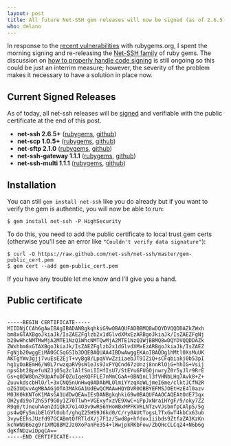 ```yaml
---
layout: post
title: All future Net-SSH gem releases will now be signed (as of 2.6.5)
who: delano
---
```


In response to the [recent vulnerabilities](/blog/assets/2013/RubyGems13013IncidentStatus.html) with rubygems.org, I spent the morning signing and re-releasing the [Net-SSH family](https://github.com/net-ssh) of ruby gems. The discussion on [how to properly handle code signing](http://guides.rubygems.org/publishing/#gem-security) is still ongoing so this could be just an interrim measure; however, the severity of the problem makes it necessary to have a solution in place now.

## Current Signed Releases ##

As of today, all net-ssh releases will be [signed](http://docs.rubygems.org/read/chapter/21) and verifiable with the public certificate at the end of this post.

* **net-ssh 2.6.5+** ([rubygems](https://rubygems.org/gems/net-ssh/versions/2.6.5), [github](https://github.com/net-ssh/net-ssh/tree/v2.6.5))
* **net-scp 1.0.5+** ([rubygems](https://rubygems.org/gems/net-scp/versions/1.0.5), [github](https://github.com/net-ssh/net-scp/tree/v1.0.5))
* **net-sftp 2.1.0** ([rubygems](https://rubygems.org/gems/net-sftp/versions/2.1.0), [github](https://github.com/net-ssh/net-sftp/tree/v2.1.0))
* **net-ssh-gateway 1.1.1** ([rubygems](https://rubygems.org/gems/net-ssh-gateway/versions/1.1.1), [github](https://github.com/net-ssh/net-ssh-gateway/tree/v1.1.1))
* **net-ssh-multi 1.1.1** ([rubygems](https://rubygems.org/gems/net-ssh-multi/versions/1.1.1), [github](https://github.com/net-ssh/net-ssh-multi/tree/v1.1.1))


## Installation ##

You can still `gem install net-ssh` like you do already but if you want to verify the gem is authentic, you will now be able to run:

    $ gem install net-ssh -P HighSecurity

To do this, you need to add the public certificate to local trust gem certs (otherwise you'll see an error like `"Couldn't verify data signature"`):

    $ curl -O https://raw.github.com/net-ssh/net-ssh/master/gem-public_cert.pem
    $ gem cert --add gem-public_cert.pem

If you have any trouble let me know and I’ll give you a hand.

## Public certificate ###

<pre><code>
-----BEGIN CERTIFICATE-----
MIIDNjCCAh6gAwIBAgIBADANBgkqhkiG9w0BAQUFADBBMQ8wDQYDVQQDDAZkZWxh
bm8xGTAXBgoJkiaJk/IsZAEZFglzb2x1dGlvdXMxEzARBgoJkiaJk/IsZAEZFgNj
b20wHhcNMTMwMjA2MTE1NzQ1WhcNMTQwMjA2MTE1NzQ1WjBBMQ8wDQYDVQQDDAZk
ZWxhbm8xGTAXBgoJkiaJk/IsZAEZFglzb2x1dGlvdXMxEzARBgoJkiaJk/IsZAEZ
FgNjb20wggEiMA0GCSqGSIb3DQEBAQUAA4IBDwAwggEKAoIBAQDg1hMtl0XsMuUK
AKTgYWv3gjj7vuEsE2EjT+vyBg8/LpqVVwZziiaebJT9IZiQ+sCFqbiakj0b53pI
hg1yOaBEmH6/W0L7rwzqaRV9sW1eJs9JxFYQCnd67zUnzj8nnRlOjG+hhIG+Vsij
npsGbt28pefuNZJjO5q2clAlfSniIIHfIsU7/StEYu6FUGOjnwryZ0r5yJlr9RrE
Gs+q0DW8QnZ9UpAfuDFQZuIqeKQFFLE7nMmCGaA+0BN1nLl3fVHNbLHq7Avk8+Z+
ZuuvkdscbHlO/l+3xCNQ5nUnHwq0ADAbMLOlmiYYzqXoWLjmeI6me/clktJCfN2R
oZG3UQvvAgMBAAGjOTA3MAkGA1UdEwQCMAAwHQYDVR0OBBYEFMSJOEtHzE4l0azv
M0JK0kKNToK1MAsGA1UdDwQEAwIEsDANBgkqhkiG9w0BAQUFAAOCAQEAtOdE73qx
OH2ydi9oT2hS5f9G0y1Z70Tlwh+VGExyfxzVE9XwC+iPpJxNraiHYgF/9/oky7ZZ
R9q0/tJneuhAenZdiQkX7oi4O3v9wRS6YHoWBxMPFKVRLNTzvVJsbmfpCAlp5/5g
ps4wQFy5mibElGVlOobf/ghqZ25HS9J6kd0/C/ry0AUtTogsL7TxGwT4kbCx63ub
3vywEEhsJUzfd97GCABmtQfRTldX/j7F1z/5wd8p+hfdox1iibds9ZtfaZA3KzKn
kchWN9B6zg9r1XMQ8BM2Jz0XoPanPe354+lWwjpkRKbFow/ZbQHcCLCq24+N6b6g
dgKfNDzwiDpqCA==
-----END CERTIFICATE-----
</code></pre>

